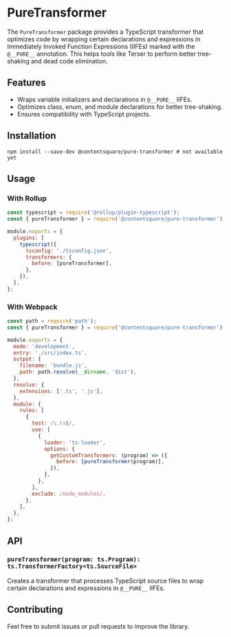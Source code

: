 # PureTransformer

The `PureTransformer` package provides a TypeScript transformer that optimizes code by wrapping certain declarations and expressions in Immediately Invoked Function Expressions (IIFEs) marked with the `@__PURE__` annotation. This helps tools like Terser to perform better tree-shaking and dead code elimination.

## Features

- Wraps variable initializers and declarations in `@__PURE__` IIFEs.
- Optimizes class, enum, and module declarations for better tree-shaking.
- Ensures compatibility with TypeScript projects.

## Installation

```shell
npm install --save-dev @contentsquare/pure-transformer # not available yet
```

## Usage

### With Rollup
```javascript
const typescript = require('@rollup/plugin-typescript');
const { pureTransformer } = require('@contentsquare/pure-transformer');

module.exports = {
  plugins: [
    typescript({
      tsconfig: './tsconfig.json',
      transformers: {
        before: [pureTransformer],
      },
    }),
  ],
};
```

### With Webpack
```javascript
const path = require('path');
const { pureTransformer } = require('@contentsquare/pure-transformer');

module.exports = {
  mode: 'development',
  entry: './src/index.ts',
  output: {
    filename: 'bundle.js',
    path: path.resolve(__dirname, 'dist'),
  },
  resolve: {
    extensions: ['.ts', '.js'],
  },
  module: {
    rules: [
      {
        test: /\.ts$/,
        use: [
          {
            loader: 'ts-loader',
            options: {
              getCustomTransformers: (program) => ({
                before: [pureTransformer(program)],
              }),
            },
          },
        ],
        exclude: /node_modules/,
      },
    ],
  },
};
```

## API

### `pureTransformer(program: ts.Program): ts.TransformerFactory<ts.SourceFile>`
Creates a transformer that processes TypeScript source files to wrap certain declarations and expressions in `@__PURE__` IIFEs.

## Contributing

Feel free to submit issues or pull requests to improve the library.